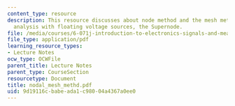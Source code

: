 ```yaml
---
content_type: resource
description: This resource discusses about node method and the mesh method and nodal
  analysis with floating voltage sources, the Supernode.
file: /media/courses/6-071j-introduction-to-electronics-signals-and-measurement-spring-2006/9d19116cbabeada1c98004a4367a0ee0_nodal_mesh_methd.pdf
file_type: application/pdf
learning_resource_types:
- Lecture Notes
ocw_type: OCWFile
parent_title: Lecture Notes
parent_type: CourseSection
resourcetype: Document
title: nodal_mesh_methd.pdf
uid: 9d19116c-babe-ada1-c980-04a4367a0ee0
---
```

